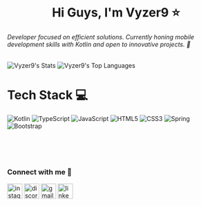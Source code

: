 <!-- Menu -->
<h1 align="center">Hi Guys, I'm Vyzer9 ⭐ </h1> 
<h6 >Developer focused on efficient solutions. Currently honing mobile development skills with Kotlin and open to innovative projects. 🚀 </h6>

<!-- Stats -->
![Vyzer9's Stats](https://github-readme-stats.vercel.app/api?username=Vyzer9&theme=midnight-purple&show_icons=true&hide_border=true&count_private=true&rank_icon=percentile)
![Vyzer9's Top Languages](https://github-readme-stats.vercel.app/api/top-langs/?username=Vyzer9&theme=midnight-purple&show_icons=true&hide_border=true&layout=compact&card_width=400)

<!-- Languages -->
# Tech Stack 💻 
![Kotlin](https://img.shields.io/badge/kotlin-%237F52FF.svg?style=for-the-badge&logo=kotlin&logoColor=white) ![TypeScript](https://img.shields.io/badge/typescript-%23007ACC.svg?style=for-the-badge&logo=typescript&logoColor=white) ![JavaScript](https://img.shields.io/badge/javascript-%23323330.svg?style=for-the-badge&logo=javascript&logoColor=%23F7DF1E) ![HTML5](https://img.shields.io/badge/html5-%23E34F26.svg?style=for-the-badge&logo=html5&logoColor=white) ![CSS3](https://img.shields.io/badge/css3-%231572B6.svg?style=for-the-badge&logo=css3&logoColor=white) ![Spring](https://img.shields.io/badge/spring-%236DB33F.svg?style=for-the-badge&logo=spring&logoColor=white) ![Bootstrap](https://img.shields.io/badge/bootstrap-%238511FA.svg?style=for-the-badge&logo=bootstrap&logoColor=white)

<br>
<br>
<br> 

<!-- Connect with me-->
<h3 align="left">Connect with me 📰 </h3>
<div align="left">
  <img src="https://img.shields.io/static/v1?message=Instagram&logo=instagram&label=&color=E4405F&logoColor=white&labelColor=&style=for-the-badge" height="35" alt="instagram logo"  />
  <img src="https://img.shields.io/static/v1?message=Discord&logo=discord&label=&color=7289DA&logoColor=white&labelColor=&style=for-the-badge" height="35" alt="discord logo"  />
  <img src="https://img.shields.io/static/v1?message=Gmail&logo=gmail&label=&color=D14836&logoColor=white&labelColor=&style=for-the-badge" height="35" alt="gmail logo"  />
  <img src="https://img.shields.io/static/v1?message=LinkedIn&logo=linkedin&label=&color=0077B5&logoColor=white&labelColor=&style=for-the-badge" height="35" alt="linkedin logo"  />
</div>

